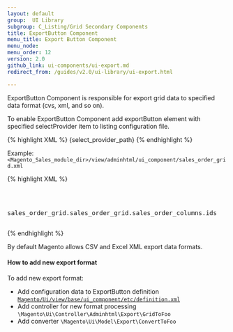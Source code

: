 ```yaml
---
layout: default
group:  UI Library
subgroup: C_Listing/Grid Secondary Components
title: ExportButton Component
menu_title: Export Button Component
menu_node:
menu_order: 12
version: 2.0
github_link: ui-components/ui-export.md
redirect_from: /guides/v2.0/ui-library/ui-export.html

---
```


ExportButton Component is responsible for export grid data to specified data format (cvs, xml, and so on).

To enable ExportButton Component add exportButton element with specified selectProvider item to listing configuration file.

{% highlight XML %}
<exportButton name="export_button">
    <argument name="data" xsi:type="array">
        <item name="config" xsi:type="array">
            <item name="selectProvider" xsi:type="string">{select_provider_path}</item>
        </item>
    </argument>
</exportButton>
{% endhighlight %}

Example: `<Magento_Sales_module_dir>/view/adminhtml/ui_component/sales_order_grid.xml`

{% highlight XML %}
<listing xmlns:xsi="http://www.w3.org/2001/XMLSchema-instance">
    <container name="listing_top">
        <exportButton name="export_button">
            <argument name="data" xsi:type="array">
                <item name="config" xsi:type="array">
                    <item name="selectProvider" xsi:type="string">sales_order_grid.sales_order_grid.sales_order_columns.ids</item>
                </item>
            </argument>
        </exportButton>
    </container>
</listing>
{% endhighlight %}

By default Magento allows CSV and Excel XML export data formats.

#### How to add new export format

To add new export format:

* Add configuration data to ExportButton definition <a href="{{page.baseurl}}ui-library/ui-definition.html">`Magento/Ui/view/base/ui_component/etc/definition.xml`</a>
* Add controller for new format processing `\Magento\Ui\Controller\Adminhtml\Export\GridToFoo`
* Add converter `\Magento\Ui\Model\Export\ConvertToFoo`
